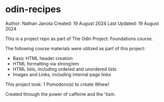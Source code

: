 # odin-recipes

Author:         Nathan Janota
Created:        19 August 2024
Last Updated:   19 August 2024

This is a project repo as part of The Odin Project: Foundations course.

The following course materials were utilized as part of this project:
- Basic HTML header creation
- HTML formatting via strong/em
- HTML lists, including ordered and unordered lists
- Images and Links, including internal page links

This project took:
1 Pomodoro(s) to create
Whew!

Created through the power of caffeine and the 'tism.
